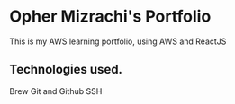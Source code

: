 # Opher Mizrachi's Portfolio
This is my AWS learning portfolio, using AWS and ReactJS

## Technologies used.


Brew
Git and Github
SSH
